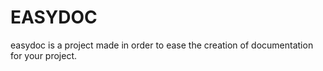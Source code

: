 # EASYDOC
easydoc is a project made in order to ease the creation of documentation
for your project.


